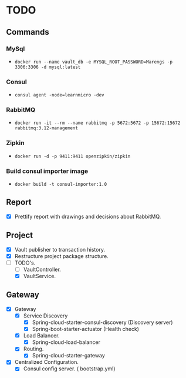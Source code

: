 
# TODO

## Commands

### MySql
* ``docker run --name vault_db -e MYSQL_ROOT_PASSWORD=Marengs -p 3306:3306 -d mysql:latest``

### Consul
* ``consul agent -node=learnmicro -dev``

### RabbitMQ
* ``docker run -it --rm --name rabbitmq -p 5672:5672 -p 15672:15672 rabbitmq:3.12-management``

### Zipkin
* ``docker run -d -p 9411:9411 openzipkin/zipkin``


### Build consul importer image
* ``docker build -t consul-importer:1.0``


## Report

* [x] Prettify report with drawings and decisions about RabbitMQ.

## Project

* [x] Vault publisher to transaction history.
* [x] Restructure project package structure.
* [ ] TODO's.
  * [ ] VaultController.
  * [x] VaultService.
  
## Gateway

* [x] Gateway
    * [x] Service Discovery
        * [x] Spring-cloud-starter-consul-discovery (Discovery server)
        * [x] Spring-boot-starter-actuator (Health check)
    * [x] Load Balancer.
        * [x] Spring-cloud-load-balancer
    * [x] Routing.
        * [x] Spring-cloud-starter-gateway
* [x] Centralized Configuration.
    * [x] Consul config server. ( bootstrap.yml)